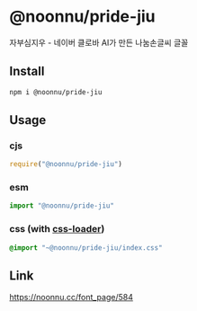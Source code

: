 # @noonnu/pride-jiu
자부심지우 - 네이버 클로바 AI가 만든 나눔손글씨 글꼴

## Install
```sh
npm i @noonnu/pride-jiu
```
## Usage
### cjs
```js
require("@noonnu/pride-jiu")
```
### esm
```js
import "@noonnu/pride-jiu"
```
### css (with [css-loader](https://github.com/webpack-contrib/css-loader))
```css
@import "~@noonnu/pride-jiu/index.css"
```

## Link
https://noonnu.cc/font_page/584